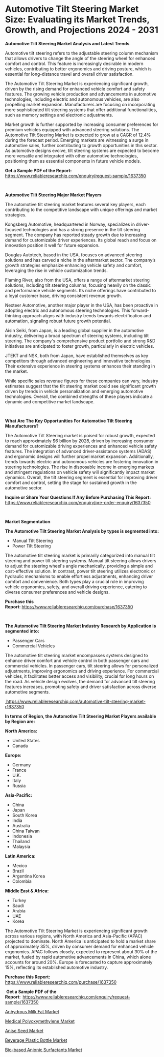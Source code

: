 <p><h1>Automotive Tilt Steering Market Size: Evaluating its Market Trends, Growth, and Projections 2024 - 2031</h1></p><p><strong>Automotive Tilt Steering Market Analysis and Latest Trends</strong></p>
<p><p>Automotive tilt steering refers to the adjustable steering column mechanism that allows drivers to change the angle of the steering wheel for enhanced comfort and control. This feature is increasingly desirable in modern vehicles, contributing to better ergonomics and driving posture, which is essential for long-distance travel and overall driver satisfaction. </p><p>The Automotive Tilt Steering Market is experiencing significant growth, driven by the rising demand for enhanced vehicle comfort and safety features. The growing vehicle production and advancements in automotive technologies, including electric and autonomous vehicles, are also propelling market expansion. Manufacturers are focusing on incorporating more sophisticated tilt steering systems that offer additional functionalities, such as memory settings and electronic adjustments.</p><p>Market growth is further supported by increasing consumer preferences for premium vehicles equipped with advanced steering solutions. The Automotive Tilt Steering Market is expected to grow at a CAGR of 12.4% during the forecast period. Emerging markets are witnessing a surge in automotive sales, further contributing to growth opportunities in this sector. As automotive designs evolve, tilt steering systems are expected to become more versatile and integrated with other automotive technologies, positioning them as essential components in future vehicle models.</p></p>
<p><strong>Get a Sample PDF of the Report:&nbsp;</strong> <a href="https://www.reliableresearchiq.com/enquiry/request-sample/1637350">https://www.reliableresearchiq.com/enquiry/request-sample/1637350</a></p>
<p>&nbsp;</p>
<p><strong>Automotive Tilt Steering Major Market Players</strong></p>
<p><p>The automotive tilt steering market features several key players, each contributing to the competitive landscape with unique offerings and market strategies. </p><p>Kongsberg Automotive, headquartered in Norway, specializes in driver-focused technologies and has a strong presence in the tilt steering segment. The company has reported steady growth due to increasing demand for customizable driver experiences. Its global reach and focus on innovation position it well for future expansion.</p><p>Douglas Autotech, based in the USA, focuses on advanced steering solutions and has carved a niche in the aftermarket sector. The company’s growth strategies emphasize enhancing vehicle safety and comfort, leveraging the rise in vehicle customization trends. </p><p>Flaming River, also from the USA, offers a range of aftermarket steering solutions, including tilt steering columns, focusing heavily on the classic and performance vehicle segments. Its niche offerings have contributed to a loyal customer base, driving consistent revenue growth.</p><p>Nexteer Automotive, another major player in the USA, has been proactive in adopting electric and autonomous steering technologies. This forward-thinking approach aligns with industry trends towards electrification and automation, signaling robust future growth potential.</p><p>Aisin Seiki, from Japan, is a leading global supplier in the automotive industry, delivering a broad spectrum of steering systems, including tilt steering. The company's comprehensive product portfolio and strong R&D initiatives are anticipated to foster growth, particularly in electric vehicles.</p><p>JTEKT and NSK, both from Japan, have established themselves as key competitors through advanced engineering and innovative technologies. Their extensive experience in steering systems enhances their standing in the market.</p><p>While specific sales revenue figures for these companies can vary, industry estimates suggest that the tilt steering market could see significant growth driven by trends in vehicle personalization and emerging automotive technologies. Overall, the combined strengths of these players indicate a dynamic and competitive market landscape.</p></p>
<p>&nbsp;</p>
<p><strong>What Are The Key Opportunities For Automotive Tilt Steering Manufacturers?</strong></p>
<p><p>The Automotive Tilt Steering market is poised for robust growth, expected to reach approximately $6 billion by 2028, driven by increasing consumer demand for customizable driving experiences and enhanced vehicle safety features. The integration of advanced driver-assistance systems (ADAS) and ergonomic designs will further propel market expansion. Additionally, trends towards electric and autonomous vehicles are fostering innovation in steering technologies. The rise in disposable income in emerging markets and stringent regulations on vehicle safety will significantly impact market dynamics. Overall, the tilt steering segment is essential for improving driver comfort and control, setting the stage for sustained growth in the automotive sector.</p></p>
<p><strong>Inquire or Share Your Questions If Any Before Purchasing This Report:</strong> <a href="https://www.reliableresearchiq.com/enquiry/pre-order-enquiry/1637350">https://www.reliableresearchiq.com/enquiry/pre-order-enquiry/1637350</a></p>
<p>&nbsp;</p>
<p><strong>Market Segmentation</strong></p>
<p><strong>The Automotive Tilt Steering Market Analysis by types is segmented into:</strong></p>
<p><ul><li>Manual Tilt Steering</li><li>Power Tilt Steering</li></ul></p>
<p><p>The automotive tilt steering market is primarily categorized into manual tilt steering and power tilt steering systems. Manual tilt steering allows drivers to adjust the steering wheel's angle mechanically, providing a simple and cost-effective solution. In contrast, power tilt steering utilizes electronic or hydraulic mechanisms to enable effortless adjustments, enhancing driver comfort and convenience. Both types play a crucial role in improving vehicle ergonomics, safety, and overall driving experience, catering to diverse consumer preferences and vehicle designs.</p></p>
<p><strong>Purchase this Report:&nbsp;</strong><a href="https://www.reliableresearchiq.com/purchase/1637350">https://www.reliableresearchiq.com/purchase/1637350</a></p>
<p>&nbsp;</p>
<p><strong>The Automotive Tilt Steering Market Industry Research by Application is segmented into:</strong></p>
<p><ul><li>Passenger Cars</li><li>Commercial Vehicles</li></ul></p>
<p><p>The automotive tilt steering market encompasses systems designed to enhance driver comfort and vehicle control in both passenger cars and commercial vehicles. In passenger cars, tilt steering allows for personalized adjustments, improving ergonomics and driving experience. For commercial vehicles, it facilitates better access and visibility, crucial for long hours on the road. As vehicle design evolves, the demand for advanced tilt steering features increases, promoting safety and driver satisfaction across diverse automotive segments.</p></p>
<p><a href="https://www.reliableresearchiq.com/automotive-tilt-steering-market-r1637350">&nbsp;https://www.reliableresearchiq.com/automotive-tilt-steering-market-r1637350</a></p>
<p><strong>In terms of Region, the Automotive Tilt Steering Market Players available by Region are:</strong></p>
<p>
    <p> <strong> North America: </strong>
        <ul>
            <li>United States</li>
            <li>Canada</li>
        </ul>
        </p> 
    <p> <strong> Europe: </strong>
        <ul>
            <li>Germany</li>
            <li>France</li>
            <li>U.K.</li>
            <li>Italy</li>
            <li>Russia</li>
        </ul>
        </p> 
    <p> <strong> Asia-Pacific: </strong>
        <ul>
            <li>China</li>
            <li>Japan</li>
            <li>South Korea</li>
            <li>India</li>
            <li>Australia</li>
            <li>China Taiwan</li>
            <li>Indonesia</li>
            <li>Thailand</li>
            <li>Malaysia</li>
        </ul>
        </p> 
    <p> <strong> Latin America: </strong>
        <ul>
            <li>Mexico</li>
            <li>Brazil</li>
            <li>Argentina Korea</li>
            <li>Colombia</li>
        </ul>
        </p> 
    <p> <strong> Middle East & Africa: </strong>
        <ul>
            <li>Turkey</li>
            <li>Saudi</li>
            <li>Arabia</li>
            <li>UAE</li>
            <li>Korea</li>
        </ul>
    </p>
    </p>
<p><p>The Automotive Tilt Steering Market is experiencing significant growth across various regions, with North America and Asia-Pacific (APAC) projected to dominate. North America is anticipated to hold a market share of approximately 35%, driven by consumer demand for enhanced vehicle ergonomics. APAC follows closely, expected to represent about 30% of the market, fueled by rapid automotive advancements in China, which alone accounts for around 20%. Europe is forecasted to capture approximately 15%, reflecting its established automotive industry.</p></p>
<p><strong>Purchase this Report: </strong><a href="https://www.reliableresearchiq.com/purchase/1637350">https://www.reliableresearchiq.com/purchase/1637350</a></p>
<p>&nbsp;<strong>Get a Sample PDF of the Report:&nbsp;&nbsp;</strong><a href="https://www.reliableresearchiq.com/enquiry/request-sample/1637350">https://www.reliableresearchiq.com/enquiry/request-sample/1637350</a></p>
<p><strong></strong></p>
<p><p><a href="https://www.linkedin.com/pulse/anhydrous-milk-fat-industry-sector-market-dynamics-future-scenarios-k6abe?trackingId=iK6J7g%2BfRMW7C4GOz3U4Cg%3D%3D">Anhydrous Milk Fat Market</a></p><p><a href="https://medium.com/@michealmendoza54/navigating-the-medical-polyoxymethylene-market-expert-analysis-and-market-forecast-for-period-from-8861147e2823">Medical Polyoxymethylene Market</a></p><p><a href="https://www.linkedin.com/pulse/anise-seed-market-industry-landscape-growth-trajectories-global-markets-ctmne?trackingId=MSDdn6n3TGCvnTuKpDttKw%3D%3D">Anise Seed Market</a></p><p><a href="https://issuu.com/reportprime-2/docs/beverage-plastic-bottle-market-size_19a5b28e193ccf">Beverage Plastic Bottle Market</a></p><p><a href="https://medium.com/@michealmendoza54/global-bio-based-anionic-surfactants-market-opportunities-and-forecast-for-period-from-2024-to-2031-df116fe9a0a2?postPublishedType=repub">Bio-based Anionic Surfactants Market</a></p></p>